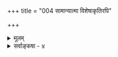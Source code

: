 +++
title = "004 सामान्यात्मा विशेषाकृतिरपि"

+++
<details><summary>मूलम्</summary>

सामान्यात्मा विशेषाकृतिरपि यदि न स्वीकृतो धर्मवर्गः स्यातां न भ्रान्तिबाधौ न किमपि कथकास्साधयेयुः स्वसाध्यम् ।  
यस्मिन् बाधानवस्थे क्वचन न खलु तं नीतिरन्यत्र दृष्टे नो चेन्निश्शेषकुक्षिम्भरिरुपनिपतन् दुस्तरश्शून्यपक्षः ॥ ४ ॥
</details>

<details><summary>सर्वाङ्कषा - ४</summary>

I 

धर्मधर्मिभावस्यानिवार्यतामाह - सामान्यात्मेत्यादि । **सामान्यात्मा** = सामान्यस्वरूपः कश्चित्, **विशेषाकृतिरपि** = विशेषरूपश्च कश्चित् इति **धर्मवर्गः** = द्विरूपो धर्मः यदि न स्वीकृतः, तदा **भ्रान्तिबाधौ** = प्रथमं आन्तिः, अनन्तरं तन्निवृत्तिश्च न स्याताम् । एवं संशयोऽपि न स्यात् । प्रश्नोत्तरादिकमपि न स्यात् । सामान्यतोऽवगते विशेषजिज्ञासायामेवैते भवेयुः । न तावन्मात्रम् – **कथकाः** = कथायामवतीर्णा विद्वांसः

365. 

694 

। अद्रव्याणां न मिथ्यात्वम् ] 

चादीनां वृत्तियोग्यं यदुत पदविदोऽसत्त्वमद्रव्यमाहुः 

नैतावत् तन्मृषात्वं गमयति; न च तद्बाधकं किंचिदस्ति । तात्पर्यं चान्यदत्र स्फुटविदितम् ; अतस्तत्र सत्त्वेतरत्वात् 

अन्यः कश्चिन्नञर्थः; परमिह निपुणैद्यतकत्वादि चिन्त्यम् ॥5॥ 

स्वसाध्यं किमपि न साधयेयुः । पक्षसाध्यहेतूनां निर्देशस्य धर्मधर्मिभावमन्तरा कर्तुमशक्यत्वात् । ननु धर्मः सधर्मकः, उत निर्धर्मकः ? आद्येऽनवस्था । द्वितीये निर्धर्मकवस्तुसिद्धिरिति चेत्, तत्राह - यस्मिन्नित्यादि । यस्मिन् **वचन** = यत्र कुत्रचित् **बाधानवस्थे** = बाधो वा अनवस्था वा भवतीति, अन्यत्र **दृष्टे** = अनुभवसिद्धे विषये **तन्नीतिः** =उक्तबाधानवस्थाप्रसक्तिनीतिः न **खलु** = नैव भवितुमर्हति । अनुभवानुरोधेनैव सर्वस्य निर्णेयत्वे सति, यत्र यत् अनुभवसिद्धम्, तत्तथैवाङ्गीकार्यम् । यस्यां कक्ष्यायां बाधः अनवस्था वा भवति, स विषयोऽन्यः । यत्र च यत् अबाधितप्रत्यक्षादिसिद्धं भवति, तस्याङ्गीकारे बाधकं किम्? नो **चेत्** =अनुभवतिरस्कारे तु भिक्षुपादप्रसरणन्यायेन **उपनिपतन्** = स्वयमागच्छन् **निश्शेषकुक्षिभरिः** = सर्वभक्षकः शून्यपक्षःः शून्यवादः **दुर्वारः** = वारयितुमशक्यः स्यात् । न चेष्टापत्तिः, बहुधा दत्तोत्तरत्वात् । अत्र वक्तव्यं सर्वं ग्रन्थोपक्रम ( जड. 8-9 - 10 ) एव प्रतिपादितम् । अतो धर्मधर्मिभावो दुरभिलपः ॥ ४ ॥
</details>
